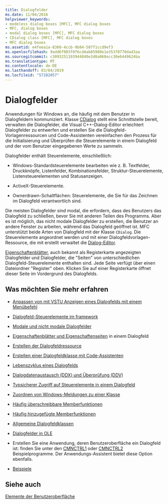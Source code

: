 ```yaml
---
title: Dialogfelder
ms.date: 11/04/2016
helpviewer_keywords:
- modeless dialog boxes [MFC], MFC dialog boxes
- MFC, dialog boxes
- modal dialog boxes [MFC], MFC dialog boxes
- CDialog class [MFC], MFC dialog boxes
- MFC dialog boxes
ms.assetid: e4feea1a-8360-4ccb-9b84-507f1ccd9ef3
ms.openlocfilehash: 9add6f003f0f6cd4ab85980e1e35370770da43aa
ms.sourcegitcommit: c3093251193944840e3d0a068ecc30e6449624ba
ms.translationtype: MT
ms.contentlocale: de-DE
ms.lasthandoff: 03/04/2019
ms.locfileid: "57282057"
---
```

# <a name="dialog-boxes"></a>Dialogfelder

Anwendungen für Windows an, die häufig mit dem Benutzer in Dialogfeldern kommuniziert. Klasse [CDialog](../mfc/reference/cdialog-class.md) stellt eine Schnittstelle bereit, verwalten die Dialogfelder, die Visual C++-Dialog-Editor erleichtert Dialogfelder zu entwerfen und erstellen Sie die Dialogfeld-Vorlagenressourcen und Code-Assistenten vereinfachen den Prozess für die Initialisierung und Überprüfen die Steuerelemente in einem Dialogfeld und der vom Benutzer eingegebenen Werte zu sammeln.

Dialogfelder enthält Steuerelemente, einschließlich:

- Windows-Standardsteuerelemente bearbeiten wie z. B. Textfelder, Druckknöpfe, Listenfelder, Kombinationsfelder, Struktur-Steuerelemente, Listensteuerelementen und Statusanzeigen.

- ActiveX-Steuerelemente.

- Ownerdrawn-Schaltflächen: Steuerelemente, die Sie für das Zeichnen im Dialogfeld verantwortlich sind.

Die meisten Dialogfelder sind modal, die erfordern, dass des Benutzers das Dialogfeld zu schließen, bevor Sie mit anderen Teilen des Programms. Aber es ist möglich, das nicht modale Dialogfelder zu erstellen, die Benutzer an andere Fenster zu arbeiten, während das Dialogfeld geöffnet ist. MFC unterstützt beide Arten von Dialogfeld mit der Klasse `CDialog`. Die Steuerelemente angeordnet werden und mit einer Dialogfeldvorlagen-Ressource, die mit erstellt verwaltet die [Dialog-Editor](../windows/dialog-editor.md).

[Eigenschaftenblätter](../mfc/property-sheets-mfc.md), auch bekannt als Registerkarte angezeigten Dialogfelder und Dialogfelder, die "Seiten" von unterschiedlichen Dialogfeld-Steuerelemente enthalten sind. Jede Seite verfügt über einen Dateiordner "Register" oben. Klicken Sie auf einer Registerkarte öffnet dieser Seite im Vordergrund des Dialogfelds.

## <a name="what-do-you-want-to-know-more-about"></a>Was möchten Sie mehr erfahren

- [Anpassen von mit VSTU Anzeigen eines Dialogfelds mit einem Menübefehl](../mfc/example-displaying-a-dialog-box-via-a-menu-command.md)

- [Dialogfeld-Steuerelemente im framework](../mfc/dialog-box-components-in-the-framework.md)

- [Modale und nicht modale Dialogfelder](../mfc/modal-and-modeless-dialog-boxes.md)

- [Eigenschaftenblätter und Eigenschaftenseiten](../mfc/property-sheets-and-property-pages-mfc.md) in einem Dialogfeld

- [Erstellen der Dialogfeldressource](../mfc/creating-the-dialog-resource.md)

- [Erstellen einer Dialogfeldklasse mit Code-Assistenten](../mfc/creating-a-dialog-class-with-code-wizards.md)

- [Lebenszyklus eines Dialogfelds](../mfc/life-cycle-of-a-dialog-box.md)

- [Dialogdatenaustausch (DDX) und Überprüfung (DDV)](../mfc/dialog-data-exchange-and-validation.md)

- [Typsicherer Zugriff auf Steuerelemente in einem Dialogfeld](../mfc/type-safe-access-to-controls-in-a-dialog-box.md)

- [Zuordnen von Windows-Meldungen zu einer Klasse](../mfc/mapping-windows-messages-to-your-class.md)

- [Häufig überschreibbare Memberfunktionen](../mfc/commonly-overridden-member-functions.md)

- [Häufig hinzugefügte Memberfunktionen](../mfc/commonly-added-member-functions.md)

- [Allgemeine Dialogfeldklassen](../mfc/common-dialog-classes.md)

- [Dialogfelder in OLE](../mfc/dialog-boxes-in-ole.md)

- Erstellen Sie eine Anwendung, deren Benutzeroberfläche ein Dialogfeld ist: finden Sie unter den [CMNCTRL1](../visual-cpp-samples.md) oder [CMNCTRL2](../visual-cpp-samples.md) Beispielprogramme. Der Anwendungs-Assistent bietet diese Option ebenfalls.

- [Beispiele](../mfc/dialog-sample-list.md)

## <a name="see-also"></a>Siehe auch

[Elemente der Benutzeroberfläche](../mfc/user-interface-elements-mfc.md)
